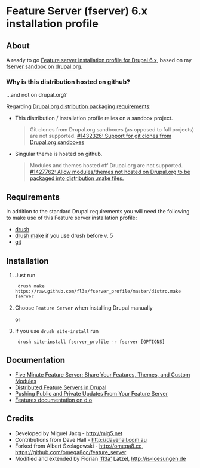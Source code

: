 # Feature Server (fserver) 6.x installation profile

## About 

A ready to go [Feature server installation profile for Drupal 6.x](https://github.com/fl3a/fserver_profile),
based on my [fserver sandbox on drupal.org](http://drupal.org/sandbox/fl3a/1539916).

### Why is this distribution hosted on github?

...and not on drupal.org?

Regarding [Drupal.org distribution packaging requirements](http://drupal.org/node/1475972):

* This distribution / installation profile relies on a sandbox project.

    > Git clones from Drupal.org sandboxes (as opposed to full projects) are not supported.
    > [#1432326: Support for git clones from Drupal.org sandboxes](http://drupal.org/node/1432326)

* Singular theme is hosted on github.

    > Modules and themes hosted off Drupal.org are not supported. 
    > [#1427762: Allow modules/themes not hosted on Drupal.org to be packaged into distribution .make files.](http://drupal.org/node/1427762)

## Requirements

In addition to the standard Drupal requirements you will need the following to
make use of this Feature server installation profile:

* [drush](http://drupal.org/project/drush) 
* [drush make](http://drupal.org/project/drush_make) if you use drush before v. 5
* [git](http://git-scm.com)

## Installation 

1. Just run 

		drush make https://raw.github.com/fl3a/fserver_profile/master/distro.make fserver


2. Choose `Feature Server` when installing Drupal manually
	
	or

2. If you use `drush site-install` run
 
		drush site-install fserver_profile -r fserver [OPTIONS]

## Documentation 

* [Five Minute Feature Server: Share Your Features, Themes, and Custom Modules](http://developmentseed.org/blog/2009/sep/03/5-minute-feature-server/)
* [Distributed Feature Servers in Drupal](http://developmentseed.org/blog/2009/jun/24/distributed-feature-servers-drupal/) 
* [Pushing Public and Private Updates From Your Feature Server](http://developmentseed.org/blog/2009/jun/25/pushing-public-private-updates-your-feature-server/)
* [Features documentation on d.o](http://drupal.org/node/580026)


## Credits

* Developed by Miguel Jacq - http://mig5.net
* Contributions from Dave Hall - http://davehall.com.au
* Forked from Albert Szelagowski - http://omega8.cc, https://github.com/omega8cc/feature_server
* Modified and extended by Florian ['fl3a'](http://drupal.org/user/51103) Latzel, http://is-loesungen.de
    
